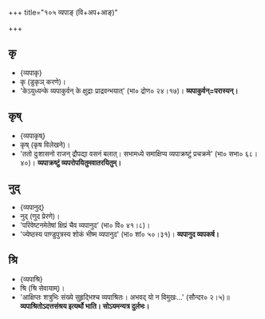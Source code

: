 +++
title="१०५ व्यपाङ् (वि+अप+आङ्)"

+++

## कृ
- {व्यपाकृ}
- कृ (डुकृञ् करणे)।
- 'केऽयुध्यन्के व्यपाकुर्वन् के क्षुद्राः प्राद्रवन्भयात्' (भा० द्रोण० २४।१७)। **व्यपाकुर्वन्=परास्यन्।**

## कृष्
- {व्यपाकृष्}
- कृष् (कृष विलेखने)।
- 'ततो दुःशासनो राजन् द्रौपद्या वसनं बलात्। सभामध्ये समाक्षिप्य व्यपाक्रष्टुं प्रचक्रमे' (भा० सभा० ६८।४०)। **व्यपाक्रष्टुं व्यपरोपयितुमवातरयितुम्।**

## नुद्
- {व्यपानुद्}
- नुद् (णुद प्रेरणे)।
- 'परिवेष्टनमेतेषां क्षिप्रं चैव व्यपानुद' (भा० वि० ४१।८)।
- 'ज्येष्ठस्य पाण्डुपुत्रस्य शोकं भीष्म व्यपानुद' (भा० शां० ५०।३१)। **व्यपानुद व्यपकर्ष।**

## श्रि
- {व्यपाश्रि}
- श्रि (श्रि सेवायाम्)।
- 'आक्षिप्तः शत्रुभिः संख्ये सुहृद्भिश्च व्यपाश्रितः। अभवद् यो न विमुखः…' (सौन्दर० २।५)॥ **व्यपाश्रितोऽदत्तसंश्रय इत्यर्थो भाति। सोऽयमन्यत्र दुर्लभः।**
